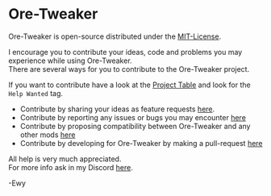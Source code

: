 # Ore-Tweaker #

Ore-Tweaker is open-source distributed under the [MIT-License](https://github.com/EwyBoy/OreTweaker/blob/master/LICENSE.md).

I encourage you to contribute your ideas, code and problems you may experience while using Ore-Tweaker.  
There are several ways for you to contribute to the Ore-Tweaker project.

If you want to contribute have a look at the [Project Table](https://github.com/EwyBoy/OreTweaker/projects/1?fullscreen=true) and look for the `Help Wanted` tag.

* Contribute by sharing your ideas as feature requests [here](https://github.com/EwyBoy/OreTweaker/issues/new?assignees=EwyBoy&labels=Compatibility+Request&template=compatibility-request.md&title=%5BCompatibility%5D+MOD-NAME).
* Contribute by reporting any issues or bugs you may encounter [here](https://github.com/EwyBoy/OreTweaker/issues/new?assignees=EwyBoy&labels=bug&template=bug_report.md&title=%5BBug%5D+Relevant+title+here)
* Contribute by proposing compatibility between Ore-Tweaker and any other mods [here](https://github.com/EwyBoy/OreTweaker/issues/new?assignees=EwyBoy&labels=Compatibility+Request&template=compatibility-request.md&title=%5BCompatibility%5D+MOD-NAME)
* Contribute by developing for Ore-Tweaker by making a pull-request [here](https://github.com/EwyBoy/OreTweaker/pulls)

All help is very much appreciated.  
For more info ask in my Discord [here](https://discord.gg/eAsSV8dXX2).

-Ewy
